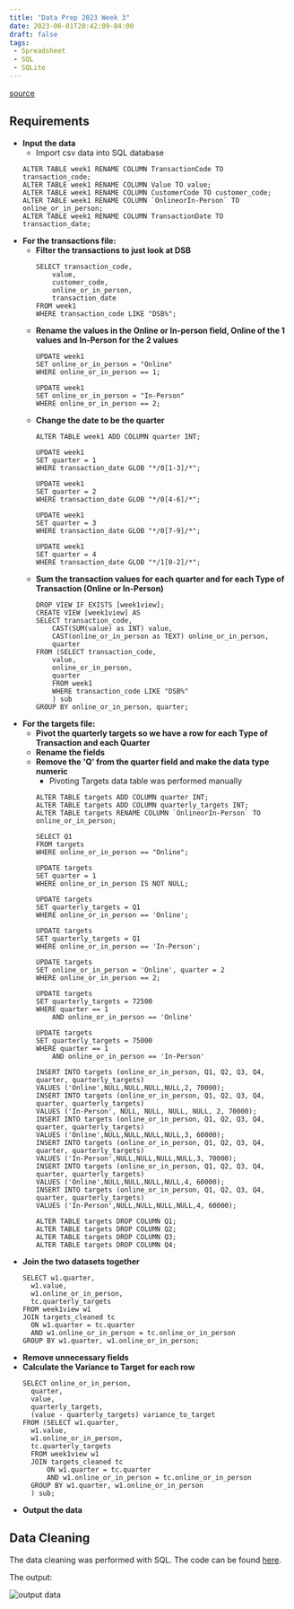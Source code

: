 ```yaml
---
title: "Data Prep 2023 Week 3"
date: 2023-06-01T20:42:09-04:00
draft: false
tags:
 - Spreadsheet
 - SQL
 - SQLite
---
```


[source](https://preppindata.blogspot.com/2023/01/2023-week-3-targets-for-dsb.html)

## Requirements
- **Input the data**
  - Import csv data into SQL database
  ```
  ALTER TABLE week1 RENAME COLUMN TransactionCode TO transaction_code;
  ALTER TABLE week1 RENAME COLUMN Value TO value;
  ALTER TABLE week1 RENAME COLUMN CustomerCode TO customer_code;
  ALTER TABLE week1 RENAME COLUMN `OnlineorIn-Person` TO online_or_in_person;
  ALTER TABLE week1 RENAME COLUMN TransactionDate TO transaction_date;
  ```
- **For the transactions file:**
  - **Filter the transactions to just look at DSB**
    ```
    SELECT transaction_code,
    	value,
    	customer_code,
    	online_or_in_person,
    	transaction_date
    FROM week1
    WHERE transaction_code LIKE "DSB%";
    ```
  - **Rename the values in the Online or In-person field, Online of 
  the 1 values and In-Person for the 2 values**
    ```
    UPDATE week1
    SET online_or_in_person = "Online"
    WHERE online_or_in_person == 1;
    
    UPDATE week1
    SET online_or_in_person = "In-Person"
    WHERE online_or_in_person == 2;
    ```
  - **Change the date to be the quarter**
    ```
    ALTER TABLE week1 ADD COLUMN quarter INT;
    
    UPDATE week1
    SET quarter = 1
    WHERE transaction_date GLOB "*/0[1-3]/*";
    
    UPDATE week1
    SET quarter = 2
    WHERE transaction_date GLOB "*/0[4-6]/*";
    
    UPDATE week1
    SET quarter = 3
    WHERE transaction_date GLOB "*/0[7-9]/*";
    
    UPDATE week1
    SET quarter = 4
    WHERE transaction_date GLOB "*/1[0-2]/*";
    ```
  - **Sum the transaction values for each quarter and for each Type 
  of Transaction (Online or In-Person)**
    ```
    DROP VIEW IF EXISTS [week1view];
    CREATE VIEW [week1view] AS
    SELECT transaction_code, 
    	CAST(SUM(value) as INT) value, 
    	CAST(online_or_in_person as TEXT) online_or_in_person, 
    	quarter
    FROM (SELECT transaction_code,
    	value,
    	online_or_in_person,
    	quarter
    	FROM week1
    	WHERE transaction_code LIKE "DSB%"
    	) sub
    GROUP BY online_or_in_person, quarter;
    ```
- **For the targets file:**
  - **Pivot the quarterly targets so we have a row for each Type of 
  Transaction and each Quarter**
  - **Rename the fields**
  - **Remove the 'Q' from the quarter field and make the data type 
  numeric**
    - Pivoting Targets data table was performed manually
    ```
    ALTER TABLE targets ADD COLUMN quarter INT;
    ALTER TABLE targets ADD COLUMN quarterly_targets INT;
    ALTER TABLE targets RENAME COLUMN `OnlineorIn-Person` TO online_or_in_person;
    
    SELECT Q1
    FROM targets
    WHERE online_or_in_person == "Online";
    
    UPDATE targets
    SET quarter = 1
    WHERE online_or_in_person IS NOT NULL;
    
    UPDATE targets
    SET quarterly_targets = Q1
    WHERE online_or_in_person == 'Online';
    
    UPDATE targets
    SET quarterly_targets = Q1
    WHERE online_or_in_person == 'In-Person';
    
    UPDATE targets
    SET online_or_in_person = 'Online', quarter = 2
    WHERE online_or_in_person == 2;
    
    UPDATE targets
    SET quarterly_targets = 72500
    WHERE quarter == 1 
    	AND online_or_in_person == 'Online'
    
    UPDATE targets
    SET quarterly_targets = 75000
    WHERE quarter == 1 
    	AND online_or_in_person == 'In-Person'
    
    INSERT INTO targets (online_or_in_person, Q1, Q2, Q3, Q4, quarter, quarterly_targets)
    VALUES ('Online',NULL,NULL,NULL,NULL,2, 70000);
    INSERT INTO targets (online_or_in_person, Q1, Q2, Q3, Q4, quarter, quarterly_targets)
    VALUES ('In-Person', NULL, NULL, NULL, NULL, 2, 70000);
    INSERT INTO targets (online_or_in_person, Q1, Q2, Q3, Q4, quarter, quarterly_targets)
    VALUES ('Online',NULL,NULL,NULL,NULL,3, 60000);
    INSERT INTO targets (online_or_in_person, Q1, Q2, Q3, Q4, quarter, quarterly_targets)
    VALUES ('In-Person',NULL,NULL,NULL,NULL,3, 70000);
    INSERT INTO targets (online_or_in_person, Q1, Q2, Q3, Q4, quarter, quarterly_targets)
    VALUES ('Online',NULL,NULL,NULL,NULL,4, 60000);
    INSERT INTO targets (online_or_in_person, Q1, Q2, Q3, Q4, quarter, quarterly_targets)
    VALUES ('In-Person',NULL,NULL,NULL,NULL,4, 60000);
    
    ALTER TABLE targets DROP COLUMN Q1;
    ALTER TABLE targets DROP COLUMN Q2;
    ALTER TABLE targets DROP COLUMN Q3;
    ALTER TABLE targets DROP COLUMN Q4;
    ```
- **Join the two datasets together**
  ```
  SELECT w1.quarter,
  	w1.value,
  	w1.online_or_in_person,
  	tc.quarterly_targets
  FROM week1view w1
  JOIN targets_cleaned tc
  	ON w1.quarter = tc.quarter
  	AND w1.online_or_in_person = tc.online_or_in_person
  GROUP BY w1.quarter, w1.online_or_in_person;
  ```
- **Remove unnecessary fields**
- **Calculate the Variance to Target for each row**
  ```
  SELECT online_or_in_person,
  	quarter,
  	value,
  	quarterly_targets,
  	(value - quarterly_targets) variance_to_target
  FROM (SELECT w1.quarter,
  	w1.value,
  	w1.online_or_in_person,
  	tc.quarterly_targets
  	FROM week1view w1
  	JOIN targets_cleaned tc
  		ON w1.quarter = tc.quarter
  		AND w1.online_or_in_person = tc.online_or_in_person
  	GROUP BY w1.quarter, w1.online_or_in_person
  	) sub;
  ```
- **Output the data**

## Data Cleaning
The data cleaning was performed with SQL. The code can be found 
[here](../week3.sql).

The output:

![output data](../output.png)
